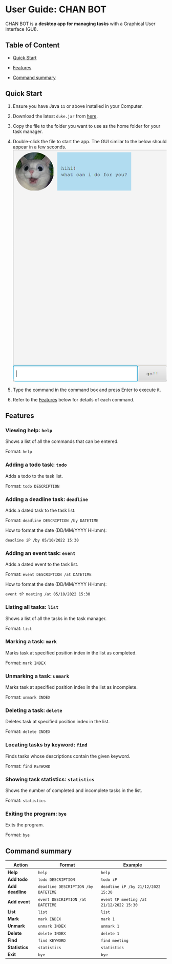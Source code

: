 # User Guide: CHAN BOT

CHAN BOT is a **desktop app for managing tasks** with a Graphical User Interface (GUI).

## Table of Content

* [Quick Start](#quick-start)

* [Features](#features)

* [Command summary](#command-summary)

## Quick Start

1. Ensure you have Java `11` or above installed in your Computer.

2. Download the latest `duke.jar` from [here](https://github.com/chantellyu/ip/releases).

3. Copy the file to the folder you want to use as the home folder for your task manager.

4. Double-click the file to start the app. The GUI similar to the below should appear in a few seconds.<br>
   ![example](example.png)

5. Type the command in the command box and press Enter to execute it.

6. Refer to the [Features](#features) below for details of each command.

## Features

### Viewing help: `help`

Shows a list of all the commands that can be entered.

Format: `help`

### Adding a todo task: `todo`

Adds a todo to the task list.

Format: `todo DESCRIPTION`

### Adding a deadline task: `deadline`

Adds a dated task to the task list.

Format: `deadline DESCRIPTION /by DATETIME`

How to format the date (DD/MM/YYYY HH:mm):

```
deadline iP /by 05/10/2022 15:30
```

### Adding an event task: `event`

Adds a dated event to the task list.

Format: `event DESCRIPTION /at DATETIME`

How to format the date (DD/MM/YYYY HH:mm):

```
event tP meeting /at 05/10/2022 15:30
```

### Listing all tasks: `list`

Shows a list of all the tasks in the task manager.

Format: `list`

### Marking a task: `mark`

Marks task at specified position index in the list as completed.

Format: `mark INDEX`

### Unmarking a task: `unmark`

Marks task at specified position index in the list as incomplete.

Format: `unmark INDEX`

### Deleting a task: `delete`

Deletes task at specified position index in the list.

Format: `delete INDEX`

### Locating tasks by keyword: `find`

Finds tasks whose descriptions contain the given keyword.

Format: `find KEYWORD`

### Showing task statistics: `statistics`

Shows the number of completed and incomplete tasks in the list.

Format: `statistics`

### Exiting the program: `bye`

Exits the program.

Format: `bye`

## Command summary

| Action           | Format                              | Example                                 |
|------------------|-------------------------------------|-----------------------------------------|
| **Help**         | `help`                              | `help`                                  |
| **Add todo**     | `todo DESCRIPTION`                  | `todo iP`                               |
| **Add deadline** | `deadline DESCRIPTION /by DATETIME` | `deadline iP /by 21/12/2022 15:30`      |
| **Add event**    | `event DESCRIPTION /at DATETIME`    | `event tP meeting /at 21/12/2022 15:30` |
| **List**         | `list`                              | `list`                                  |
| **Mark**         | `mark INDEX`                        | `mark 1`                                |
| **Unmark**       | `unmark INDEX`                      | `unmark 1`                              |
| **Delete**       | `delete INDEX`                      | `delete 1`                              |
| **Find**         | `find KEYWORD`                      | `find meeting`                          |
| **Statistics**   | `statistics`                        | `statistics`                            |
| **Exit**         | `bye`                               | `bye`                                   |